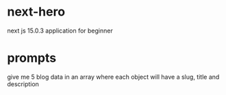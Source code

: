# next-hero
next js 15.0.3 application for beginner

# prompts
give me 5 blog data in an array where each object will have a slug, title and description
